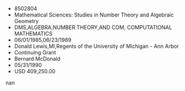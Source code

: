 
* 8502804
* Mathematical Sciences: Studies in Number Theory and Algebraic Geometry
* DMS,ALGEBRA,NUMBER THEORY,AND COM, COMPUTATIONAL MATHEMATICS
* 06/01/1985,06/23/1989
* Donald Lewis,MI,Regents of the University of Michigan - Ann Arbor
* Continuing Grant
* Bernard McDonald
* 05/31/1990
* USD 409,250.00

nan
